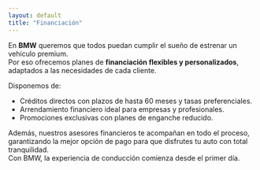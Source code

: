 ```yaml
---
layout: default
title: "Financiación"
---
```




En **BMW** queremos que todos puedan cumplir el sueño de estrenar un vehículo premium.  
Por eso ofrecemos planes de **financiación flexibles y personalizados**, adaptados a las necesidades de cada cliente.

Disponemos de:
- Créditos directos con plazos de hasta 60 meses y tasas preferenciales.  
- Arrendamiento financiero ideal para empresas y profesionales.  
- Promociones exclusivas con planes de enganche reducido.  

Además, nuestros asesores financieros te acompañan en todo el proceso, garantizando la mejor opción de pago para que disfrutes tu auto con total tranquilidad.  
Con BMW, la experiencia de conducción comienza desde el primer día.